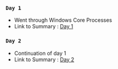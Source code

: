 ### `Day 1`

- Went through Windows Core Processes
- Link to Summary : [Day 1](https://github.com/fr334aks/100-days-of-Hacking/tree/main/05t3/01.Core%20Windows%20Processes)

### `Day 2`

- Continuation of day 1
- Link to Summary : [Day 2](https://github.com/fr334aks/100-days-of-Hacking/tree/main/05t3/01.Core%20Windows%20Processes)
